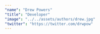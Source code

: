```yaml
---
"name": "Drew Powers"
"title": "Developer"
"image": "../../assets/authors/drew.jpg"
"twitter": "https://twitter.com/drwpow"
---
```

